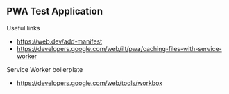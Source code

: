 ## PWA Test Application

Useful links
- https://web.dev/add-manifest
- https://developers.google.com/web/ilt/pwa/caching-files-with-service-worker

Service Worker boilerplate
- https://developers.google.com/web/tools/workbox
